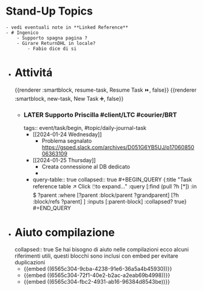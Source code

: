 # Stand-Up Topics
	- vedi eventuali note in **Linked Reference**
	- # Ingenico
		- Supporto spagna pagina ?
		- Girare ReturnDHL in locale?
			- Fabio dice di si
- # Attivitá
  {{renderer :smartblock, resume-task, Resume Task ⏩️, false}} {{renderer :smartblock, new-task, New Task ➕, false}}
	- ### LATER Supporto Priscilla #client/LTC #courier/BRT 
	  tags:: event/task/begin, #topic/daily-journal-task
		- [[2024-01-24 Wednesday]]
			- Problema segnalato  https://gsped.slack.com/archives/D051G6YB5UJ/p1706085006363109
		- [[2024-01-25 Thursday]]
			- Creata connessione al DB dedicato
			-
		- query-table:: true
		  collapsed:: true
		  #+BEGIN_QUERY
		  {:title "Task reference table ↗️ Click 🖱️to expand..." :query [:find (pull ?h [*])
		      :in $ ?parent
		      :where
		      [?parent :block/parent ?grandparent]
		      [?h :block/refs ?parent]
		  ]
		  :inputs [:parent-block]
		  :collapsed? true}
		  #+END_QUERY
- # Aiuto compilazione
  collapsed:: true
  Se hai bisogno di aiuto nelle compilazioni ecco alcuni riferimenti utili, questi blocchi sono inclusi con embed per evitare duplicazioni
	- {{embed ((6565c304-9cba-4238-91e6-36a5a4b45930))}}
	- {{embed ((6565c304-72f1-40e2-b2ac-a2eab69b4998))}}
	- {{embed ((6565c304-fbc2-4931-ab16-96384d8543be))}}